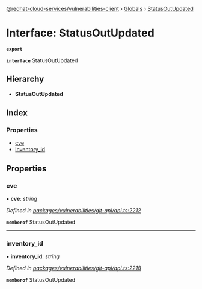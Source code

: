 [@redhat-cloud-services/vulnerabilities-client](../README.md) › [Globals](../globals.md) › [StatusOutUpdated](statusoutupdated.md)

# Interface: StatusOutUpdated

**`export`** 

**`interface`** StatusOutUpdated

## Hierarchy

* **StatusOutUpdated**

## Index

### Properties

* [cve](statusoutupdated.md#cve)
* [inventory_id](statusoutupdated.md#inventory_id)

## Properties

###  cve

• **cve**: *string*

*Defined in [packages/vulnerabilities/git-api/api.ts:2212](https://github.com/RedHatInsights/javascript-clients/blob/master/packages/vulnerabilities/git-api/api.ts#L2212)*

**`memberof`** StatusOutUpdated

___

###  inventory_id

• **inventory_id**: *string*

*Defined in [packages/vulnerabilities/git-api/api.ts:2218](https://github.com/RedHatInsights/javascript-clients/blob/master/packages/vulnerabilities/git-api/api.ts#L2218)*

**`memberof`** StatusOutUpdated
